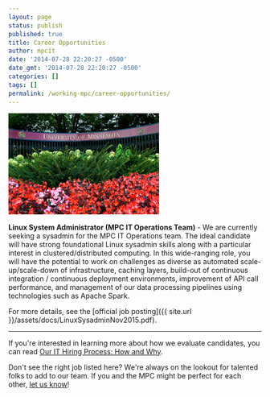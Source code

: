 ```yaml
---
layout: page
status: publish
published: true
title: Career Opportunities
author: mpcit
date: '2014-07-28 22:20:27 -0500'
date_gmt: '2014-07-28 22:20:27 -0500'
categories: []
tags: []
permalink: /working-mpc/career-opportunities/
---
```

<a href="/images/u-of-m-fense-flowers.jpg"><img class="size-medium wp-image-292 alignright" src="/images/u-of-m-fense-flowers-300x201.jpg" alt="u-of-m-fence-flowers" width="300" height="201" /></a>

**Linux System Administrator (MPC IT Operations Team)** - We are currently seeking a sysadmin for the MPC IT Operations team.   The ideal candidate will have strong foundational Linux sysadmin  skills along with a particular interest in clustered/distributed computing. In this wide-ranging role, you will have the potential to work on challenges as diverse as automated scale-up/scale-down of infrastructure, caching layers, build-out of continuous integration / continuous deployment environments, improvement of API call performance, and management of our data processing pipelines using technologies such as Apache Spark.  

For more details, see the [official job posting]({{ site.url }}/assets/docs/LinuxSysadminNov2015.pdf).

---

If you're interested in learning more about how we evaluate candidates, you can read [Our IT Hiring Process: How and Why]({{site.url}}/our-it-hiring-process-how-and-why/).

Don't see the right job listed here?  We're always on the lookout for
talented folks to add to our team. If you and the MPC might be perfect for each
other, <a href="http://tech.popdata.org/contact/">let us know</a>!

